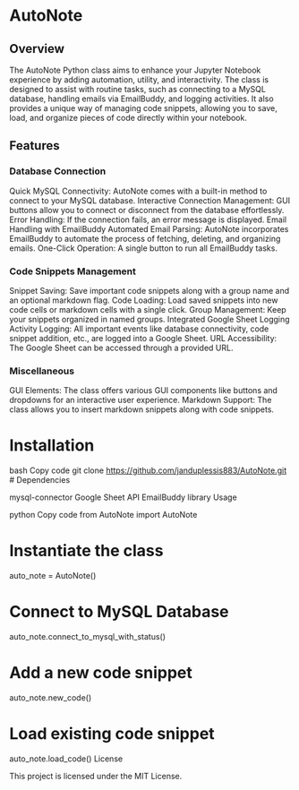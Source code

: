 # AutoNote

## Overview

The AutoNote Python class aims to enhance your Jupyter Notebook experience by adding automation, utility, and interactivity. The class is designed to assist with routine tasks, such as connecting to a MySQL database, handling emails via EmailBuddy, and logging activities. It also provides a unique way of managing code snippets, allowing you to save, load, and organize pieces of code directly within your notebook.

## Features

### Database Connection
Quick MySQL Connectivity: AutoNote comes with a built-in method to connect to your MySQL database.
Interactive Connection Management: GUI buttons allow you to connect or disconnect from the database effortlessly.
Error Handling: If the connection fails, an error message is displayed.
Email Handling with EmailBuddy
Automated Email Parsing: AutoNote incorporates EmailBuddy to automate the process of fetching, deleting, and organizing emails.
One-Click Operation: A single button to run all EmailBuddy tasks.
### Code Snippets Management
Snippet Saving: Save important code snippets along with a group name and an optional markdown flag.
Code Loading: Load saved snippets into new code cells or markdown cells with a single click.
Group Management: Keep your snippets organized in named groups.
Integrated Google Sheet Logging
Activity Logging: All important events like database connectivity, code snippet addition, etc., are logged into a Google Sheet.
URL Accessibility: The Google Sheet can be accessed through a provided URL.
### Miscellaneous
GUI Elements: The class offers various GUI components like buttons and dropdowns for an interactive user experience.
Markdown Support: The class allows you to insert markdown snippets along with code snippets.
# Installation

bash
Copy code
git clone https://github.com/janduplessis883/AutoNote.git
# Dependencies

mysql-connector
Google Sheet API
EmailBuddy library
Usage

python
Copy code
from AutoNote import AutoNote

# Instantiate the class
auto_note = AutoNote()

# Connect to MySQL Database
auto_note.connect_to_mysql_with_status()

# Add a new code snippet
auto_note.new_code()

# Load existing code snippet
auto_note.load_code()
License

This project is licensed under the MIT License.
